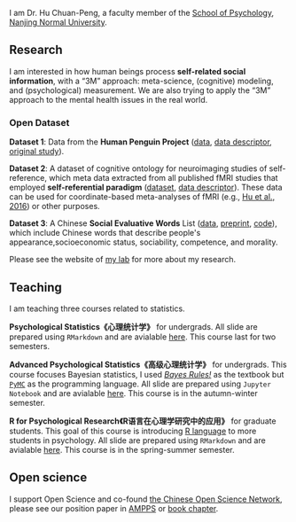 I am Dr. Hu Chuan-Peng, a faculty member of the [School of Psychology](http://schools.njnu.edu.cn/psy/), [Nanjing Normal University](http://en.njnu.edu.cn/). 

## Research
I am interested in how human beings process **self-related social information**, with a “3M” approach: meta-science, (cognitive) modeling, and (psychological) measurement. We are also trying to apply the “3M” approach to the mental health issues in the real world. 

### Open Dataset
**Dataset 1**: Data from the **Human Penguin Project** ([data](https://osf.io/h52d3/), [data descriptor](https://www.nature.com/articles/s41597-019-0029-2), [original study](https://doi.org/10.1525/collabra.165)). 

**Dataset 2**: A dataset of cognitive ontology for neuroimaging studies of self-reference, which meta data extracted from all published fMRI studies that employed **self-referential paradigm** ([dataset](https://doi.org/10.57760/sciencedb.j00001.00469), [data descriptor](https://doi.org/10.11922/11-6035.csd.2022.0047.zh)). These data can be used for coordinate-based meta-analyses of fMRI (e.g., [Hu et al., 2016](doi.org/10.1016/j.neubiorev.2015.12.003)) or other purposes.

**Dataset 3**: A Chinese **Social Evaluative Words** List ([data](https://doi.org/10.57760/sciencedb.11640), [preprint](https://psyarxiv.com/9cm7z/), [code](https://github.com/Chuan-Peng-Lab/SEVproject)), which include Chinese words that describe people's appearance,socioeconomic status, sociability, competence, and morality. 

Please see the website of [my lab](https://huchuanpeng.com/) for more about my research.

## Teaching
I am teaching three courses related to statistics. 

**Psychological Statistics《心理统计学》** for undergrads. All slide are prepared using `RMarkdown` and are avialable [here](https://github.com/Chuan-Peng-Lab/PsyStats). This course last for two semesters.

**Advanced Psychological Statistics《高级心理统计学》** for undergrads. This course focuses Bayesian statistics, I used [*Bayes Rules!*](https://www.bayesrulesbook.com/) as the textbook but [`PyMC`](https://www.pymc.io/welcome.html) as the programming language.  All slide are prepared using `Jupyter Notebook` and are avialable [here](https://gitee.com/hcp4715/bayesian-analysis-nnupsy). This course is in the autumn-winter semester.

**R for Psychological Research《R语言在心理学研究中的应用》** for graduate students. This goal of this course is introducing [R language](https://www.r-project.org/) to more students in psychology. All slide are prepared using `RMarkdown` and are avialable [here](https://github.com/hcp4715/R4Psy). This course is in the spring-summer semester.

## Open science
I support Open Science and co-found [the Chinese Open Science Network](https://open-sci.cn/), please see our position paper in [AMPPS](https://journals.sagepub.com/doi/10.1177/25152459221144986) or [book chapter](https://osf.io/mw72e).

